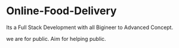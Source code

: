 # Online-Food-Delivery
Its a Full Stack Development with all Bigineer to Advanced Concept. 





we are for public.
Aim for helping public.

